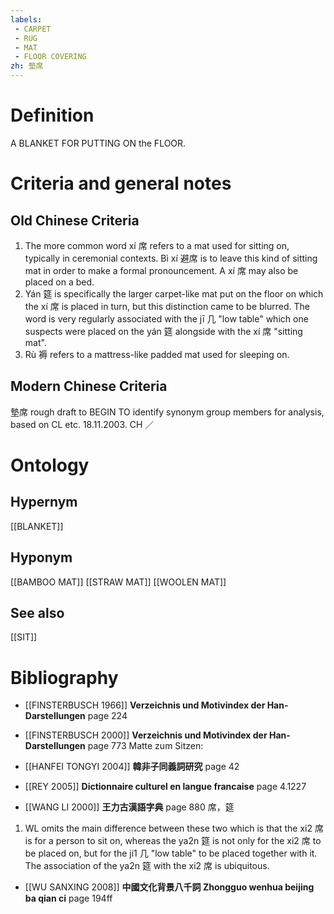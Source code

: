 ```yaml
---
labels: 
 - CARPET
 - RUG
 - MAT
 - FLOOR COVERING
zh: 墊席
---
```


# Definition
A BLANKET FOR PUTTING ON the FLOOR.
# Criteria and general notes
## Old Chinese Criteria
1. The more common word xí 席 refers to a mat used for sitting on, typically in ceremonial contexts. Bì xí 避席 is to leave this kind of sitting mat in order to make a formal pronouncement. A xí 席 may also be placed on a bed.
2. Yán 筵 is specifically the larger carpet-like mat put on the floor on which the xí 席 is placed in turn, but this distinction came to be blurred. The word is very regularly associated with the jī 几 "low table" which one suspects were placed on the yán 筵 alongside with the xí 席 "sitting mat".
3. Rù 褥 refers to a mattress-like padded mat used for sleeping on.
## Modern Chinese Criteria
墊席
rough draft to BEGIN TO identify synonym group members for analysis, based on CL etc. 18.11.2003. CH ／
# Ontology

## Hypernym
[[BLANKET]]
## Hyponym
[[BAMBOO MAT]]
[[STRAW MAT]]
[[WOOLEN MAT]]
## See also
[[SIT]]
# Bibliography
- [[FINSTERBUSCH 1966]]
**Verzeichnis und Motivindex der Han-Darstellungen** page 224

- [[FINSTERBUSCH 2000]]
**Verzeichnis und Motivindex der Han-Darstellungen** page 773
Matte zum Sitzen:
- [[HANFEI TONGYI 2004]]
**韓非子同義詞研究** page 42

- [[REY 2005]]
**Dictionnaire culturel en langue francaise** page 4.1227

- [[WANG LI 2000]]
**王力古漢語字典** page 880
席，筵
1. WL omits the main difference between these two which is that the xi2 席 is for a person to sit on, whereas the ya2n 筵 is not only for the xi2 席 to be placed on, but for the ji1 几 "low table" to be placed together with it.  The association of the ya2n 筵 with the xi2 席 is ubiquitous.
- [[WU SANXING 2008]]
**中國文化背景八千詞 Zhongguo wenhua beijing ba qian ci** page 194ff
